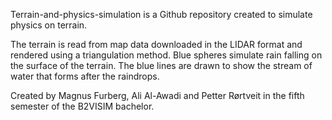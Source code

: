 Terrain-and-physics-simulation is a Github repository created to simulate physics on terrain.

The terrain is read from map data downloaded in the LIDAR format and rendered using a triangulation method.
Blue spheres simulate rain falling on the surface of the terrain. The blue lines are drawn to show the stream of water that forms after the raindrops.

Created by Magnus Furberg, Ali Al-Awadi and Petter Rørtveit in the fifth semester of the B2VISIM bachelor.
